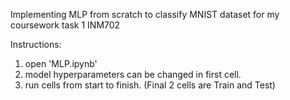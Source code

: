 Implementing MLP from scratch to classify MNIST dataset
for my coursework task 1 INM702


Instructions: 

1. open 'MLP.ipynb'
2. model hyperparameters can be changed in first cell.
3. run cells from start to finish. (Final 2 cells are Train and Test)

